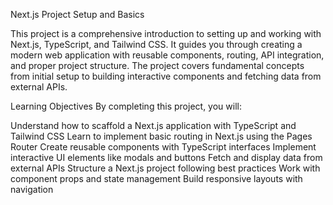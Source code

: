 Next.js Project Setup and Basics

This project is a comprehensive introduction to setting up and working with Next.js, TypeScript, and Tailwind CSS. It guides you through creating a modern web application with reusable components, routing, API integration, and proper project structure. The project covers fundamental concepts from initial setup to building interactive components and fetching data from external APIs.

Learning Objectives
By completing this project, you will:

Understand how to scaffold a Next.js application with TypeScript and Tailwind CSS
Learn to implement basic routing in Next.js using the Pages Router
Create reusable components with TypeScript interfaces
Implement interactive UI elements like modals and buttons
Fetch and display data from external APIs
Structure a Next.js project following best practices
Work with component props and state management
Build responsive layouts with navigation